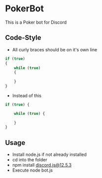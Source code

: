 # PokerBot
This is a Poker bot for Discord


## Code-Style
* All curly braces should be on it's own line
```js
if (true)
{
	while (true)
	{
		
	}
}
```
* Instead of this
```js
if (true) {

	while (true) {
	
	}
}
```

## Usage
* Install node.js if not already installed
* cd into the folder
* npm install discord.js@12.5.3 
* Execute node bot.js
